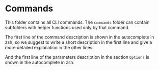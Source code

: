 # Commands

This folder contains all CLI commands. The `commands` folder can contain subfolders with helper functions
used only by that command.

The first line of the command description is shown in the autocomplete in zsh, so we suggest to
write a short description in the first line and give a more detailed explanation in the other lines.

And the first line of the parameters description in the section `Options` is shown in the autocomplete in zsh.
